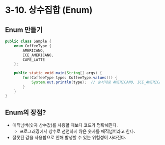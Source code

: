 # 3-10. 상수집합 (Enum)

## Enum 만들기

```java
public class Sample {
    enum CoffeeType {
        AMERICANO,
        ICE_AMERICANO,
        CAFE_LATTE
    };

    public static void main(String[] args) {
        for(CoffeeType type: CoffeeType.values()) {
            System.out.println(type);  // 순서대로 AMERICANO, ICE_AMERICANO, CAFE_LATTE 출력
        }
    }
}
```

## Enum의 장점?

- 매직넘버(숫자 상수값)를 사용할 때보다 코드가 명확해진다.
  - 프로그래밍에서 상수로 선언하지 않은 숫자를 매직넘버라고 한다.
- 잘못된 값을 사용함으로 인해 발생할 수 있는 위험성이 사라진다.
